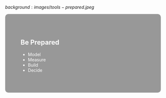 $background:images/tools-prepared.jpeg$

<div style="border-radius: 10px;background-color: rgba(0, 0, 0, 0.4); color: #fff; padding: 50px;">

## Be Prepared

- Model
- Measure
- Build
- Decide
